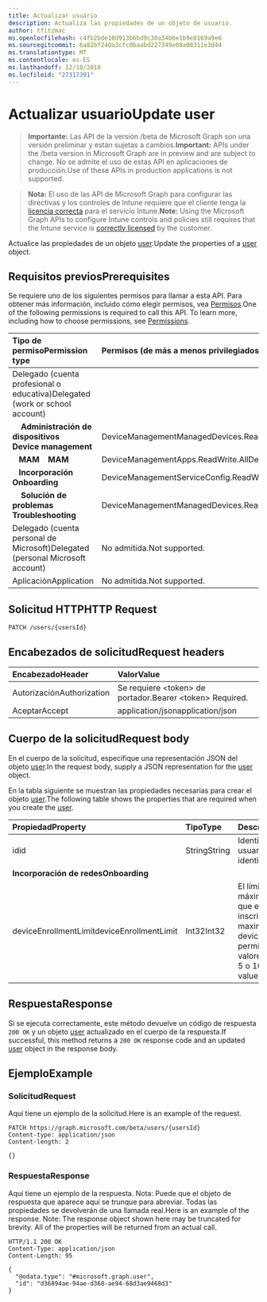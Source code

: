 ```yaml
---
title: Actualizar usuario
description: Actualiza las propiedades de un objeto de usuario.
author: tfitzmac
ms.openlocfilehash: c4fb2bde10d913b6bd9c30a34b6e1b9e8169a9e6
ms.sourcegitcommit: 6a82bf240a3cfc0baabd227349e08a08311e3d44
ms.translationtype: MT
ms.contentlocale: es-ES
ms.lasthandoff: 12/18/2018
ms.locfileid: "27317391"
---
```

# <a name="update-user"></a><span data-ttu-id="466c4-103">Actualizar usuario</span><span class="sxs-lookup"><span data-stu-id="466c4-103">Update user</span></span>

> <span data-ttu-id="466c4-104">**Importante:** Las API de la versión /beta de Microsoft Graph son una versión preliminar y están sujetas a cambios.</span><span class="sxs-lookup"><span data-stu-id="466c4-104">**Important:** APIs under the /beta version in Microsoft Graph are in preview and are subject to change.</span></span> <span data-ttu-id="466c4-105">No se admite el uso de estas API en aplicaciones de producción.</span><span class="sxs-lookup"><span data-stu-id="466c4-105">Use of these APIs in production applications is not supported.</span></span>

> <span data-ttu-id="466c4-106">**Nota:** El uso de las API de Microsoft Graph para configurar las directivas y los controles de Intune requiere que el cliente tenga la [licencia correcta](https://go.microsoft.com/fwlink/?linkid=839381) para el servicio Intune.</span><span class="sxs-lookup"><span data-stu-id="466c4-106">**Note:** Using the Microsoft Graph APIs to configure Intune controls and policies still requires that the Intune service is [correctly licensed](https://go.microsoft.com/fwlink/?linkid=839381) by the customer.</span></span>

<span data-ttu-id="466c4-107">Actualice las propiedades de un objeto [user](../resources/intune-shared-user.md).</span><span class="sxs-lookup"><span data-stu-id="466c4-107">Update the properties of a [user](../resources/intune-shared-user.md) object.</span></span>

## <a name="prerequisites"></a><span data-ttu-id="466c4-108">Requisitos previos</span><span class="sxs-lookup"><span data-stu-id="466c4-108">Prerequisites</span></span>

<span data-ttu-id="466c4-p102">Se requiere uno de los siguientes permisos para llamar a esta API. Para obtener más información, incluido cómo elegir permisos, vea [Permisos](/graph/permissions-reference).</span><span class="sxs-lookup"><span data-stu-id="466c4-p102">One of the following permissions is required to call this API. To learn more, including how to choose permissions, see [Permissions](/graph/permissions-reference).</span></span>

|<span data-ttu-id="466c4-111">Tipo de permiso</span><span class="sxs-lookup"><span data-stu-id="466c4-111">Permission type</span></span>|<span data-ttu-id="466c4-112">Permisos (de más a menos privilegiados)</span><span class="sxs-lookup"><span data-stu-id="466c4-112">Permissions (from most to least privileged)</span></span>|
|:---|:---|
|<span data-ttu-id="466c4-113">Delegado (cuenta profesional o educativa)</span><span class="sxs-lookup"><span data-stu-id="466c4-113">Delegated (work or school account)</span></span>||
| <span data-ttu-id="466c4-114">&nbsp; &nbsp; **Administración de dispositivos**</span><span class="sxs-lookup"><span data-stu-id="466c4-114">&nbsp; &nbsp; **Device management**</span></span> | <span data-ttu-id="466c4-115">DeviceManagementManagedDevices.ReadWrite.All</span><span class="sxs-lookup"><span data-stu-id="466c4-115">DeviceManagementManagedDevices.ReadWrite.All</span></span>|
| <span data-ttu-id="466c4-116">&nbsp;&nbsp; **MAM**</span><span class="sxs-lookup"><span data-stu-id="466c4-116">&nbsp; &nbsp; **MAM**</span></span> | <span data-ttu-id="466c4-117">DeviceManagementApps.ReadWrite.All</span><span class="sxs-lookup"><span data-stu-id="466c4-117">DeviceManagementApps.ReadWrite.All</span></span>|
| <span data-ttu-id="466c4-118">&nbsp;&nbsp; **Incorporación**</span><span class="sxs-lookup"><span data-stu-id="466c4-118">&nbsp; &nbsp; **Onboarding**</span></span> | <span data-ttu-id="466c4-119">DeviceManagementServiceConfig.ReadWrite.All</span><span class="sxs-lookup"><span data-stu-id="466c4-119">DeviceManagementServiceConfig.ReadWrite.All</span></span>|
| <span data-ttu-id="466c4-120">&nbsp; &nbsp; **Solución de problemas**</span><span class="sxs-lookup"><span data-stu-id="466c4-120">&nbsp; &nbsp; **Troubleshooting**</span></span> | <span data-ttu-id="466c4-121">DeviceManagementManagedDevices.ReadWrite.All</span><span class="sxs-lookup"><span data-stu-id="466c4-121">DeviceManagementManagedDevices.ReadWrite.All</span></span>|
|<span data-ttu-id="466c4-122">Delegado (cuenta personal de Microsoft)</span><span class="sxs-lookup"><span data-stu-id="466c4-122">Delegated (personal Microsoft account)</span></span>|<span data-ttu-id="466c4-123">No admitida.</span><span class="sxs-lookup"><span data-stu-id="466c4-123">Not supported.</span></span>|
|<span data-ttu-id="466c4-124">Aplicación</span><span class="sxs-lookup"><span data-stu-id="466c4-124">Application</span></span>|<span data-ttu-id="466c4-125">No admitida.</span><span class="sxs-lookup"><span data-stu-id="466c4-125">Not supported.</span></span>|

## <a name="http-request"></a><span data-ttu-id="466c4-126">Solicitud HTTP</span><span class="sxs-lookup"><span data-stu-id="466c4-126">HTTP Request</span></span>

<!-- {
  "blockType": "ignored"
}
-->
``` http
PATCH /users/{usersId}
```

## <a name="request-headers"></a><span data-ttu-id="466c4-127">Encabezados de solicitud</span><span class="sxs-lookup"><span data-stu-id="466c4-127">Request headers</span></span>

|<span data-ttu-id="466c4-128">Encabezado</span><span class="sxs-lookup"><span data-stu-id="466c4-128">Header</span></span>|<span data-ttu-id="466c4-129">Valor</span><span class="sxs-lookup"><span data-stu-id="466c4-129">Value</span></span>|
|:---|:---|
|<span data-ttu-id="466c4-130">Autorización</span><span class="sxs-lookup"><span data-stu-id="466c4-130">Authorization</span></span>|<span data-ttu-id="466c4-131">Se requiere &lt;token&gt; de portador.</span><span class="sxs-lookup"><span data-stu-id="466c4-131">Bearer &lt;token&gt; Required.</span></span>|
|<span data-ttu-id="466c4-132">Aceptar</span><span class="sxs-lookup"><span data-stu-id="466c4-132">Accept</span></span>|<span data-ttu-id="466c4-133">application/json</span><span class="sxs-lookup"><span data-stu-id="466c4-133">application/json</span></span>|

## <a name="request-body"></a><span data-ttu-id="466c4-134">Cuerpo de la solicitud</span><span class="sxs-lookup"><span data-stu-id="466c4-134">Request body</span></span>

<span data-ttu-id="466c4-135">En el cuerpo de la solicitud, especifique una representación JSON del objeto [user](../resources/intune-shared-user.md).</span><span class="sxs-lookup"><span data-stu-id="466c4-135">In the request body, supply a JSON representation for the [user](../resources/intune-shared-user.md) object.</span></span>

<span data-ttu-id="466c4-136">En la tabla siguiente se muestran las propiedades necesarias para crear el objeto [user](../resources/intune-shared-user.md).</span><span class="sxs-lookup"><span data-stu-id="466c4-136">The following table shows the properties that are required when you create the [user](../resources/intune-shared-user.md).</span></span>

|<span data-ttu-id="466c4-137">Propiedad</span><span class="sxs-lookup"><span data-stu-id="466c4-137">Property</span></span>|<span data-ttu-id="466c4-138">Tipo</span><span class="sxs-lookup"><span data-stu-id="466c4-138">Type</span></span>|<span data-ttu-id="466c4-139">Descripción</span><span class="sxs-lookup"><span data-stu-id="466c4-139">Description</span></span>|
|:---|:---|:---|
|<span data-ttu-id="466c4-140">id</span><span class="sxs-lookup"><span data-stu-id="466c4-140">id</span></span>|<span data-ttu-id="466c4-141">String</span><span class="sxs-lookup"><span data-stu-id="466c4-141">String</span></span>|<span data-ttu-id="466c4-142">Identificador único del usuario.</span><span class="sxs-lookup"><span data-stu-id="466c4-142">Unique identifier of the user.</span></span>|
|<span data-ttu-id="466c4-143">**Incorporación de redes**</span><span class="sxs-lookup"><span data-stu-id="466c4-143">**Onboarding**</span></span>|
|<span data-ttu-id="466c4-144">deviceEnrollmentLimit</span><span class="sxs-lookup"><span data-stu-id="466c4-144">deviceEnrollmentLimit</span></span>|<span data-ttu-id="466c4-145">Int32</span><span class="sxs-lookup"><span data-stu-id="466c4-145">Int32</span></span>|<span data-ttu-id="466c4-146">El límite del número máximo de dispositivos que el usuario puede inscribir.</span><span class="sxs-lookup"><span data-stu-id="466c4-146">The limit on the maximum number of devices that the user is permitted to enroll.</span></span> <span data-ttu-id="466c4-147">Los valores permitidos son 5 o 1000.</span><span class="sxs-lookup"><span data-stu-id="466c4-147">Allowed values are 5 or 1000.</span></span>|

## <a name="response"></a><span data-ttu-id="466c4-148">Respuesta</span><span class="sxs-lookup"><span data-stu-id="466c4-148">Response</span></span>

<span data-ttu-id="466c4-149">Si se ejecuta correctamente, este método devuelve un código de respuesta `200 OK` y un objeto [user](../resources/intune-shared-user.md) actualizado en el cuerpo de la respuesta.</span><span class="sxs-lookup"><span data-stu-id="466c4-149">If successful, this method returns a `200 OK` response code and an updated [user](../resources/intune-shared-user.md) object in the response body.</span></span>

## <a name="example"></a><span data-ttu-id="466c4-150">Ejemplo</span><span class="sxs-lookup"><span data-stu-id="466c4-150">Example</span></span>

### <a name="request"></a><span data-ttu-id="466c4-151">Solicitud</span><span class="sxs-lookup"><span data-stu-id="466c4-151">Request</span></span>

<span data-ttu-id="466c4-152">Aquí tiene un ejemplo de la solicitud.</span><span class="sxs-lookup"><span data-stu-id="466c4-152">Here is an example of the request.</span></span>

``` http
PATCH https://graph.microsoft.com/beta/users/{usersId}
Content-type: application/json
Content-length: 2

{}
```

### <a name="response"></a><span data-ttu-id="466c4-153">Respuesta</span><span class="sxs-lookup"><span data-stu-id="466c4-153">Response</span></span>

<span data-ttu-id="466c4-p104">Aquí tiene un ejemplo de la respuesta. Nota: Puede que el objeto de respuesta que aparece aquí se trunque para abreviar. Todas las propiedades se devolverán de una llamada real.</span><span class="sxs-lookup"><span data-stu-id="466c4-p104">Here is an example of the response. Note: The response object shown here may be truncated for brevity. All of the properties will be returned from an actual call.</span></span>

``` http
HTTP/1.1 200 OK
Content-Type: application/json
Content-Length: 95

{
  "@odata.type": "#microsoft.graph.user",
  "id": "d36894ae-94ae-d368-ae94-68d3ae9468d3"
}
```



